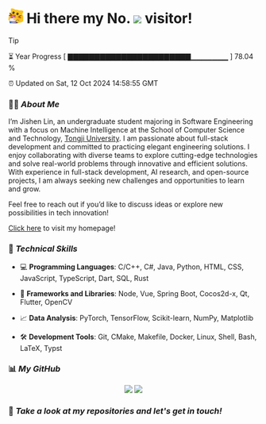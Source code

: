 <h1>
  <img src='assets/MeowClorox.gif' height='30'/>
  Hi there my No.
  <img src='https://profile-counter.glitch.me/MinmusLin/count.svg' height='30'/>
  visitor!
</h1>

> [!TIP]
> ⏳ Year Progress [ ▇▇▇▇▇▇▇▇▇▇▇▇▇▇▇▇▇▇▇▇▇▇▇▁▁▁▁▁▁▁ ] 78.04 %
>
> ⏰ Updated on Sat, 12 Oct 2024 14:58:55 GMT

### 👨‍💻 *About Me*

I’m Jishen Lin, an undergraduate student majoring in Software Engineering with a focus on Machine Intelligence at the School of Computer Science and Technology, [Tongji University](https://www.tongji.edu.cn). I am passionate about full-stack development and committed to practicing elegant engineering solutions. I enjoy collaborating with diverse teams to explore cutting-edge technologies and solve real-world problems through innovative and efficient solutions. With experience in full-stack development, AI research, and open-source projects, I am always seeking new challenges and opportunities to learn and grow.

Feel free to reach out if you’d like to discuss ideas or explore new possibilities in tech innovation!

[Click here](https://minmuslin.github.io) to visit my homepage!

### 🔬 *Technical Skills*

* 💻 **Programming Languages**: C/C++, C#, Java, Python, HTML, CSS, JavaScript, TypeScript, Dart, SQL, Rust

* 🧰 **Frameworks and Libraries**: Node, Vue, Spring Boot, Cocos2d-x, Qt, Flutter, OpenCV

* 📈 **Data Analysis**: PyTorch, TensorFlow, Scikit-learn, NumPy, Matplotlib

* 🛠️ **Development Tools**: Git, CMake, Makefile, Docker, Linux, Shell, Bash, LaTeX, Typst

### 📊 *My GitHub*

<div align='center'>
  <img src='https://github-readme-stats.vercel.app/api?username=MinmusLin&show_icons=true&count_private=true' height='190'/>
  <img src='https://github-readme-stats.vercel.app/api/top-langs/?username=MinmusLin&layout=compact' height='190'/>
</div>

### 🥰 *Take a look at my repositories and let's get in touch!*
